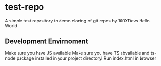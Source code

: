 # test-repo
A simple test repository to demo cloning of git repos by 100XDevs
Hello World
## Development Envirnoment 

Make sure you have JS available 
Make sure you have TS abvailable and ts-node package installed in your project directory!
Run index.html in browser
